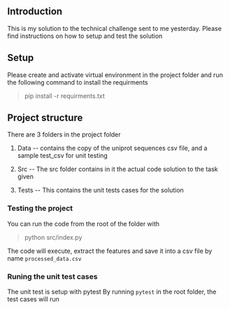 ## Introduction

This is my solution to the technical challenge sent to me yesterday. Please find instructions 
on how to setup and test the solution

## Setup 
Please create and activate virtual environment in  the project folder and run the following command to install the requirments 

> pip install -r requirments.txt

## Project structure
There are 3 folders in the project folder 
1. Data -- contains the copy of the uniprot sequences csv file, and a sample test_csv for unit testing  

2. Src -- The src folder contains in it the actual code solution to the task given  

3. Tests -- This contains the unit tests cases for the solution  

### Testing the project 
You can run the code from the root of the folder with 
>python src/index.py 

The code will execute, extract the features  and save it into  a csv file by name `processed_data.csv`

### Runing the unit test cases 

The unit test is setup with pytest 
By running `pytest` in the root folder, the test cases will run 